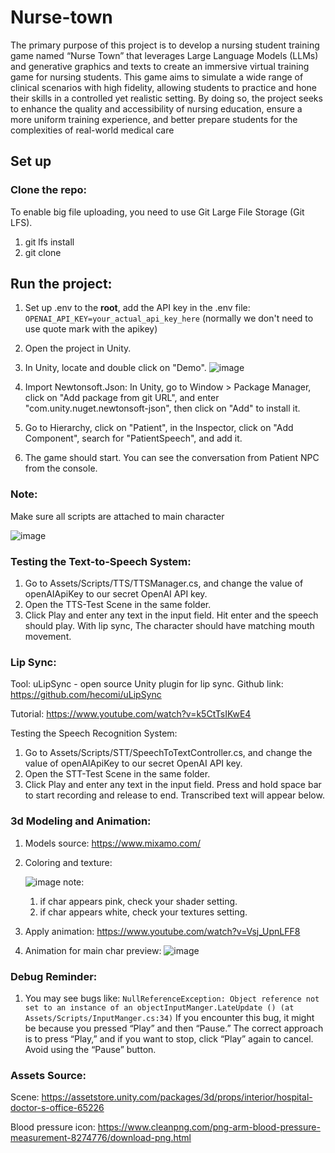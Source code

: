 # Nurse-town


The primary purpose of this project is to develop a nursing student training game named “Nurse Town” that leverages Large Language Models (LLMs) and generative graphics and texts to create an immersive virtual training game for nursing students. This game aims to simulate a wide range of clinical scenarios with high fidelity, allowing students to practice and hone their skills in a controlled yet realistic setting. By doing so, the project seeks to enhance the quality and accessibility of nursing education, ensure a more uniform training experience, and better prepare students for the complexities of real-world medical care

## Set up
### Clone the repo:

To enable big file uploading, you need to use Git Large File Storage (Git LFS).

1. git lfs install
2. git clone <repository-url>

## Run the project:

1. Set up .env to the **root**, add the API key in the .env file: `OPENAI_API_KEY=your_actual_api_key_here` (normally we don't need to use quote mark with the apikey)
2. Open the project in Unity.
3. In Unity, locate and double click on "Demo".
   ![image](https://github.com/user-attachments/assets/08ece733-cce9-4afd-98a8-02bc55e89b60)


5. Import Newtonsoft.Json: In Unity, go to Window > Package Manager, click on "Add package from git URL", and enter "com.unity.nuget.newtonsoft-json", then click on "Add" to install it.
6. Go to Hierarchy, click on "Patient", in the Inspector, click on "Add Component", search for "PatientSpeech", and add it.
7. The game should start. You can see the conversation from Patient NPC from the console.

### Note:
Make sure all scripts are attached to main character

![image](https://github.com/user-attachments/assets/ccc93c24-00b2-4988-866c-1c83cbed72bf)


### Testing the Text-to-Speech System:

1. Go to Assets/Scripts/TTS/TTSManager.cs, and change the value of openAIApiKey to our secret OpenAI API key.
2. Open the TTS-Test Scene in the same folder.
3. Click Play and enter any text in the input field. Hit enter and the speech should play. With lip sync, The character should have matching mouth movement.

### Lip Sync:

Tool: uLipSync - open source Unity plugin for lip sync. Github link: https://github.com/hecomi/uLipSync

Tutorial: https://www.youtube.com/watch?v=k5CtTsIKwE4

Testing the Speech Recognition System:

1. Go to Assets/Scripts/STT/SpeechToTextController.cs, and change the value of openAIApiKey to our secret OpenAI API key.
2. Open the STT-Test Scene in the same folder.
3. Click Play and enter any text in the input field. Press and hold space bar to start recording and release to end. Transcribed text will appear below.

### 3d Modeling and Animation:
1. Models source: https://www.mixamo.com/
2. Coloring and texture:
   
   ![image](https://github.com/user-attachments/assets/dab36126-7c75-4603-81b2-81eb94203f06)
   note:
   1. if char appears pink, check your shader setting.
   2. if char appears white, check your textures setting.
4. Apply animation: https://www.youtube.com/watch?v=Vsj_UpnLFF8
5. Animation for main char preview:
   ![image](https://github.com/user-attachments/assets/4457f70e-625a-4061-beb3-5847797266f2)

  


### Debug Reminder:
1. You may see bugs like:
`NullReferenceException: Object reference not set to an instance of an objectInputManger.LateUpdate () (at Assets/Scripts/InputManger.cs:34)`
If you encounter this bug, it might be because you pressed “Play” and then “Pause.” The correct approach is to press “Play,” and if you want to stop, click “Play” again to cancel. Avoid using the “Pause” button.

### Assets Source:
Scene: https://assetstore.unity.com/packages/3d/props/interior/hospital-doctor-s-office-65226

Blood pressure icon: https://www.cleanpng.com/png-arm-blood-pressure-measurement-8274776/download-png.html

